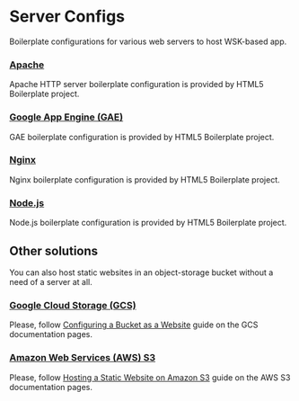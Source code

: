 # Server Configs

Boilerplate configurations for various web servers to host WSK-based app.

### [Apache](apache)

Apache HTTP server boilerplate configuration is provided by HTML5 Boilerplate project.

### [Google App Engine (GAE)](gae)

GAE boilerplate configuration is provided by HTML5 Boilerplate project.

### [Nginx](nginx)

Nginx boilerplate configuration is provided by HTML5 Boilerplate project.

### [Node.js](node)

Node.js boilerplate configuration is provided by HTML5 Boilerplate project.

## Other solutions

You can also host static websites in an object-storage bucket without a need of a server at all.

### [Google Cloud Storage (GCS)][1]

Please, follow [Configuring a Bucket as a Website][2] guide on the GCS documentation pages.

### [Amazon Web Services (AWS) S3][3]

Please, follow [Hosting a Static Website on Amazon S3][4] guide on the AWS S3 documentation pages.



[1]: https://cloud.google.com/products/cloud-storage/
[2]: https://developers.google.com/storage/docs/website-configuration
[3]: http://aws.amazon.com/s3/
[4]: http://docs.aws.amazon.com/AmazonS3/latest/dev/WebsiteHosting.html
